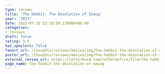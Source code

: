 ```yaml
---
type: review
title: 'The Hobbit: The Desolation of Smaug'
year: '2013'
date: 2022-07-31 23:10:50.138000+00:00
categories:
- reviews
draft: false
rating: 3.5
has_spoilers: false
fanart_url: /thoughts/reviews/movies/img/the-hobbit-the-desolation-of-smaug_fanart.png
poster_url: /thoughts/reviews/movies/img/the-hobbit-the-desolation-of-smaug_poster.png
external_review_url: https://letterboxd.com/ratheronfire/film/the-hobbit-the-desolation-of-smaug/
page_name: the-hobbit-the-desolation-of-smaug
---
```



